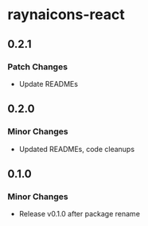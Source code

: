 # raynaicons-react

## 0.2.1

### Patch Changes

- Update READMEs

## 0.2.0

### Minor Changes

- Updated READMEs, code cleanups

## 0.1.0

### Minor Changes

- Release v0.1.0 after package rename
